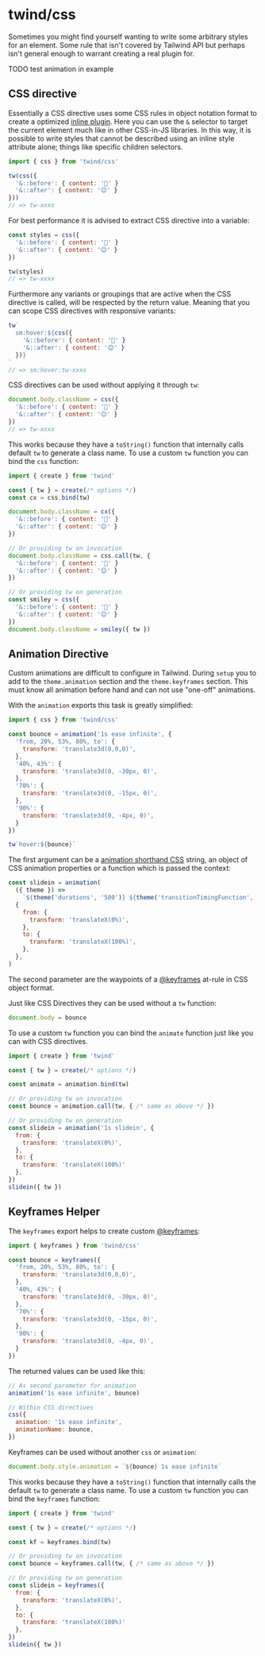 # twind/css

Sometimes you might find yourself wanting to write some arbitrary styles for an element. Some rule that isn't covered by Tailwind API but perhaps isn't general enough to warrant creating a real plugin for.

TODO test animation in example

## CSS directive

Essentially a CSS directive uses some CSS rules in object notation format to create a optimized [inline plugin]('./plugins.md#inline-plugin). Here you can use the `&` selector to target the current element much like in other CSS-in-JS libraries. In this way, it is possible to write styles that cannot be described using an inline style attribute alone; things like specific children selectors.

```js
import { css } from 'twind/css'

tw(css({
  '&::before': { content: '🙁' }
  '&::after': { content: '😊' }
}))
// => tw-xxxx
```

For best performance it is advised to extract CSS directive into a variable:

```js
const styles = css({
  '&::before': { content: '🙁' }
  '&::after': { content: '😊' }
})

tw(styles)
// => tw-xxxx
```

Furthermore any variants or groupings that are active when the CSS directive is called, will be respected by the return value. Meaning that you can scope CSS directives with responsive variants:

```js
tw`
  sm:hover:${css({
    '&::before': { content: '🙁' }
    '&::after': { content: '😊' }
  })}
`
// => sm:hover:tw-xxxx
```

CSS directives can be used without applying it through `tw`:

```js
document.body.className = css({
  '&::before': { content: '🙁' }
  '&::after': { content: '😊' }
})
// => tw-xxxx
```

This works because they have a `toString()` function that internally calls default `tw` to generate a class name. To use a custom `tw` function you can bind the `css` function:

```js
import { create } from 'twind'

const { tw } = create(/* options */)
const cx = css.bind(tw)

document.body.className = cx({
  '&::before': { content: '🙁' }
  '&::after': { content: '😊' }
})

// Or providing tw on invocation
document.body.className = css.call(tw, {
  '&::before': { content: '🙁' }
  '&::after': { content: '😊' }
})

// Or providing tw on generation
const smiley = css({
  '&::before': { content: '🙁' }
  '&::after': { content: '😊' }
})
document.body.className = smiley({ tw })
```

## Animation Directive

Custom animations are difficult to configure in Tailwind. During `setup` you to add to the `theme.animation` section and the `theme.keyframes` section. This must know all animation before hand and can not use "one-off" animations.

With the `animation` exports this task is greatly simplified:

```js
import { css } from 'twind/css'

const bounce = animation('1s ease infinite', {
  'from, 20%, 53%, 80%, to': {
    transform: 'translate3d(0,0,0)',
  },
  '40%, 43%': {
    transform: 'translate3d(0, -30px, 0)',
  },
  '70%': {
    transform: 'translate3d(0, -15px, 0)',
  },
  '90%': {
    transform: 'translate3d(0, -4px, 0)',
  }
})

tw`hover:${bounce}`
```

The first argument can be a [animation shorthand CSS](https://developer.mozilla.org/en-US/docs/Web/CSS/animation) string, an object of CSS animation properties or a function which is passed the context:

```js
const slidein = animation(
  ({ theme }) =>
    `${theme('durations', '500')} ${theme('transitionTimingFunction', 'in-out')}`,
  {
    from: {
      transform: 'translateX(0%)',
    },
    to: {
      transform: 'translateX(100%)',
    },
  },
)
```

The second parameter are the waypoints of a [@keyframes](https://developer.mozilla.org/en-US/docs/Web/CSS/@keyframes) at-rule in CSS object format.

Just like CSS Directives they can be used without a `tw` function:

```js
document.body = bounce
```

To use a custom `tw` function you can bind the `animate` function just like you can with CSS directives.

```js
import { create } from 'twind'

const { tw } = create(/* options */)

const animate = animation.bind(tw)

// Or providing tw on invocation
const bounce = animation.call(tw, { /* same as above */ })

// Or providing tw on generation
const slidein = animation('1s slidein', {
  from: {
    transform: 'translateX(0%)',
  },
  to: {
    transform: 'translateX(100%)'
  },
})
slidein({ tw })
```

## Keyframes Helper

The `keyframes` export helps to create custom [@keyframes](https://developer.mozilla.org/en-US/docs/Web/CSS/@keyframes):

```js
import { keyframes } from 'twind/css'

const bounce = keyframes({
  'from, 20%, 53%, 80%, to': {
    transform: 'translate3d(0,0,0)',
  },
  '40%, 43%': {
    transform: 'translate3d(0, -30px, 0)',
  },
  '70%': {
    transform: 'translate3d(0, -15px, 0)',
  },
  '90%': {
    transform: 'translate3d(0, -4px, 0)',
  }
})
```

The returned values can be used like this:

```js
// As second parameter for animation
animation('1s ease infinite', bounce)

// Within CSS directives
css({
  animation: '1s ease infinite',
  animationName: bounce,
})
```

Keyframes can be used without another `css` or `animation`:

```js
document.body.style.animation = `${bounce} 1s ease infinite`
```

This works because they have a `toString()` function that internally calls the default `tw` to generate a class name. To use a custom `tw` function you can bind the `keyframes` function:

```js
import { create } from 'twind'

const { tw } = create(/* options */)

const kf = keyframes.bind(tw)

// Or providing tw on invocation
const bounce = keyframes.call(tw, { /* same as above */ })

// Or providing tw on generation
const slidein = keyframes({
  from: {
    transform: 'translateX(0%)',
  },
  to: {
    transform: 'translateX(100%)'
  },
})
slidein({ tw })
```
